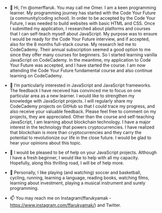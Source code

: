 
- 👋 Hi, I’m @omerffaruk. You may call me Omer. I am a keen programming learner. My programming journey has started with the Code Your Future (a community/coding school). 
In order to be accepted by the Code Your Future, I was needed to build websites with basic HTML and CSS. Once I submitted my application, I researched about platforms and 
courses that I can self-teach myself about JavaScript. My purpose was to ensure I would be ready for the Code Your Future interview, and if accepted, also for the 8 months 
full-stack course. My research led me to CodeCademy. Their annual subscription seemed a good option to me since they offer many courses for beginners. 
So I started learning vanilla JavaScript on CodeCademy. In the meantime, my application to Code Your Future was accepted, and I have started the course. I am now attending the 
Code Your Future fundamental course and also continue learning on CodeCademy. 

- 👀 I’m particularly interested in JavaScript and JavaScript frameworks. The feedback I have received has convinced me to focus on one particular area as a new learner. I would
like to strengthen my knowledge with JavaScript projects. I will regularly share my CodeCademy projects on GitHub so that I could trace my progress, and also receive your valuable
feedback. Please feel free to comment on my projects, they are appreciated. Other than the course and self-teaching JavaScript, I am learning about blockchain technology. I have a 
major interest in the technology that powers cryptocurrencies. I have realized that blockchain is more than cryptocurrencies and they carry the potential to revolutionize our 
life in the close future. I would be glad to hear your opinions about this topic. 

- 💞️ I would be pleased to be of help on your JavaScript projects. Although I have a fresh beginner, I would like to help with all my capacity. Hopefully, along this thrilling
road, I will be of help more. 

- 🌱 Personally, I like playing (and watching) soccer and basketball, cycling, running, learning a language, reading books, watching films, learning about investment, playing
a musical instrument and surely programming. 

- 📫 You may reach me on Instagram(ffarukyamak - https://www.instagram.com/ffarukyamak/) and Twitter.

<!---
omerffaruk/omerffaruk is a ✨ special ✨ repository because its `README.md` (this file) appears on your GitHub profile.
You can click the Preview link to take a look at your changes.
--->
